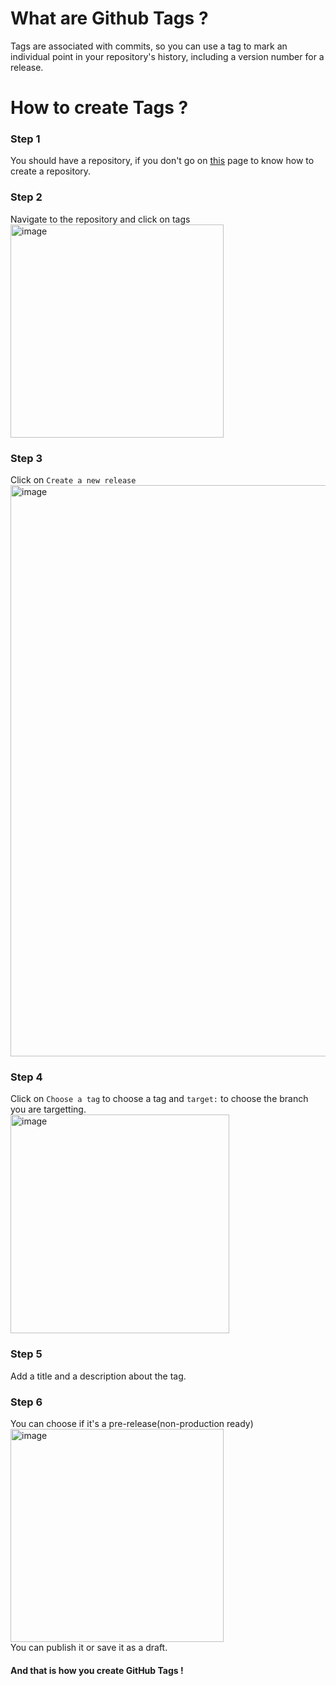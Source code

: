 # What are Github Tags ?

Tags are associated with commits, so you can use a tag to mark an individual point in your repository's history, including a version number for a release.

# How to create Tags ?

### Step 1

You should have a repository, if you don't go on <u><a href = "https://os.pradumnasaraf.dev/#/pages/How-to/guide/repo-private-public">this</a></u> page to know how to create a repository.

### Step 2

Navigate to the repository and click on tags <br>
<img width="341" alt="image" src="https://user-images.githubusercontent.com/100528412/193890608-85e902d5-5f50-49a6-8ad5-4f3370530a25.png">

### Step 3

Click on `Create a new release` <br> <img width="914" alt="image" src="https://user-images.githubusercontent.com/100528412/193890768-fb29e090-5d07-48bb-92b9-0f860f75d490.png">

### Step 4

Click on `Choose a tag` to choose a tag and `target:` to choose the branch you are targetting. <br>
<img width="350" alt="image" src="https://user-images.githubusercontent.com/100528412/194745792-304776c1-1b2a-4214-8b1c-57b8b68d0e0b.png">

### Step 5

Add a title and a description about the tag.

### Step 6

You can choose if it's a pre-release(non-production ready) <br> <img width="341" alt="image" src="https://user-images.githubusercontent.com/100528412/193891846-82361051-c4b7-4849-a327-4011e581b042.png">
<br>
You can publish it or save it as a draft.

#### And that is how you create GitHub Tags !
